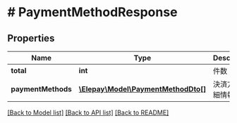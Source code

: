 # # PaymentMethodResponse

## Properties

Name | Type | Description | Notes
------------ | ------------- | ------------- | -------------
**total** | **int** | 件数 | [optional] 
**paymentMethods** | [**\Elepay\Model\PaymentMethodDto[]**](PaymentMethodDto.md) | 決済方法詳細情報 | [optional] 

[[Back to Model list]](../../README.md#documentation-for-models) [[Back to API list]](../../README.md#documentation-for-api-endpoints) [[Back to README]](../../README.md)


